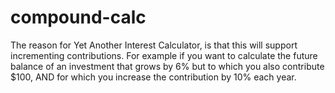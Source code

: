 # compound-calc

The reason for Yet Another Interest Calculator, is that this will support incrementing contributions. For example if you want to calculate the future balance of an investment that grows by 6% but to which you also contribute $100, AND for which you increase the contribution by 10% each year.
